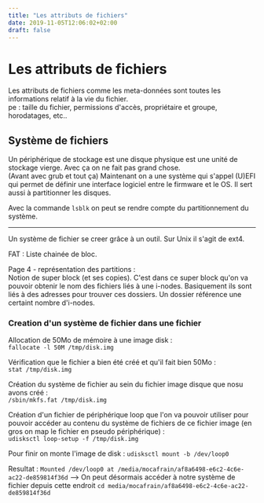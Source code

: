 ```yaml
---
title: "Les attributs de fichiers"
date: 2019-11-05T12:06:02+02:00
draft: false
---
```

# Les attributs de fichiers
Les attributs de fichiers comme les meta-données sont toutes les informations relatif à la vie du fichier.\
pe : taille du fichier, permissions d'accès, propriétaire et groupe, horodatages, etc..

## Système de fichiers
Un périphérique de stockage est une disque physique est une unité de stockage vierge. Avec ça on ne fait pas grand chose. \
(Avant avec grub et tout ça) Maintenant on a une système qui s'appel (U)EFI qui permet de définir une interface logiciel entre le firmware et le OS. Il sert aussi à partitionner les disques.

Avec la commande `lsblk` on peut se rendre compte du partitionnement du système.

- - - - - - - - - - - - - - - - - - - - - - - - - - - - - - - - - - - - - - - -

Un système de fichier se creer grâce à un outil. Sur Unix il s'agit de ext4.

FAT : Liste chainée de bloc.

Page 4 - représentation des partitions :\
Notion de super block (et ses copies). C'est dans ce super block qu'on va pouvoir obtenir le nom des fichiers liés à une i-nodes. Basiquement ils sont liés à des adresses pour trouver ces dossiers. Un dossier référence une certaint nombre d'i-nodes.

### Creation d'un système de fichier dans une fichier

Allocation de 50Mo de mémoire à une image disk :\
`fallocate -l 50M /tmp/disk.img`

Vérification que le fichier a bien été créé et qu'il fait bien 50Mo :\
`stat /tmp/disk.img `

Création du système de fichier au sein du fichier image disque que nosu avons créé :\
`/sbin/mkfs.fat /tmp/disk.img`

Création d'un fichier de périphérique loop que l'on va pouvoir utiliser pour pouvoir accéder au contenu du système de fichiers de ce fichier image (en gros on map le fichier en pseudo périphérique) :\
`udisksctl loop-setup -f /tmp/disk.img`

Pour finir on monte l'image de disk :
`udisksctl mount -b /dev/loop0 `

Resultat : `Mounted /dev/loop0 at /media/mocafrain/af8a6498-e6c2-4c6e-ac22-de859814f36d` --> On peut désormais accéder à notre système de fichier depuis cette endroit `cd media/mocafrain/af8a6498-e6c2-4c6e-ac22-de859814f36d`

